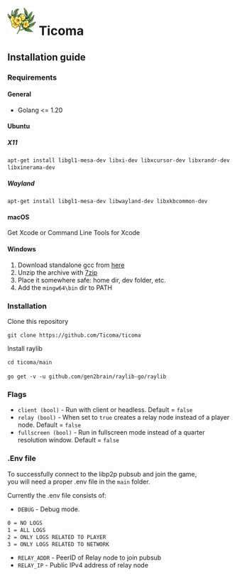 # ![Ticoma logo](/client/assets/logo/ticoma-logo-64.png) Ticoma

## Installation guide

### Requirements

#### General

- Golang <= 1.20

#### Ubuntu

##### X11

    apt-get install libgl1-mesa-dev libxi-dev libxcursor-dev libxrandr-dev libxinerama-dev 

##### Wayland

    apt-get install libgl1-mesa-dev libwayland-dev libxkbcommon-dev

#### macOS

Get Xcode or Command Line Tools for Xcode

#### Windows

1. Download standalone gcc from [here](https://winlibs.com/)
2. Unzip the archive with [7zip](https://www.7-zip.org/)
3. Place it somewhere safe: home dir, dev folder, etc. 
4. Add the `mingw64\bin` dir to PATH

### Installation

Clone this repository

    git clone https://github.com/Ticoma/ticoma

Install raylib

    cd ticoma/main

    go get -v -u github.com/gen2brain/raylib-go/raylib

### Flags

* `client (bool)` - Run with client or headless. Default = `false`
* `relay (bool)` - When set to `true` creates a relay node instead of a player node. Default = `false`
* `fullscreen (bool)` - Run in fullscreen mode instead of a quarter resolution window. Default = `false`

### .Env file

To successfully connect to the libp2p pubsub and join the game,  
you will need a proper .env file in the `main` folder.

Currently the .env file consists of:

* `DEBUG` - Debug mode.
```
0 = NO LOGS
1 = ALL LOGS
2 = ONLY LOGS RELATED TO PLAYER
3 = ONLY LOGS RELATED TO NETWORK
```
* `RELAY_ADDR` - PeerID of Relay node to join pubsub
* `RELAY_IP` - Public IPv4 address of relay node